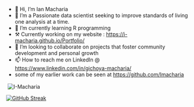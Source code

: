 - 👋 Hi, I’m Ian Macharia
- 👀 I’m a Passionate data scientist seeking to improve standards of living one analysis at a time. 
- 🌱 I’m currently learning R programming
- ⚒ Currently working on my website : https://i-macharia.github.io/Portfolio/
- 💞️ I’m looking to collaborate on projects that foster community development and personal growth
- 📫 How to reach me on LinkedIn @ https://www.linkedin.com/in/gichoya-macharia/
- some of my earlier work can be seen at https://github.com/Imacharia

<p>&nbsp;<img align="center" src="https://github-readme-stats.vercel.app/api?username=I-macharia&show_icons=true&locale=en" alt="I-Macharia" /></p>

[![GitHub Streak](https://streak-stats.demolab.com/?user=DenverCoder1)](https://git.io/streak-stats)

<!---
<a href="https://git.io/streak-stats"><img src="https://github-readme-streak-stats.herokuapp.com?user=i-macharia&mode=weekly" alt="GitHub Streak" /></a>


I-Macharia/I-Macharia is a ✨ special ✨ repository because its `README.md` (this file) appears on your GitHub profile.
You can click the Preview link to take a look at your changes.
--->

